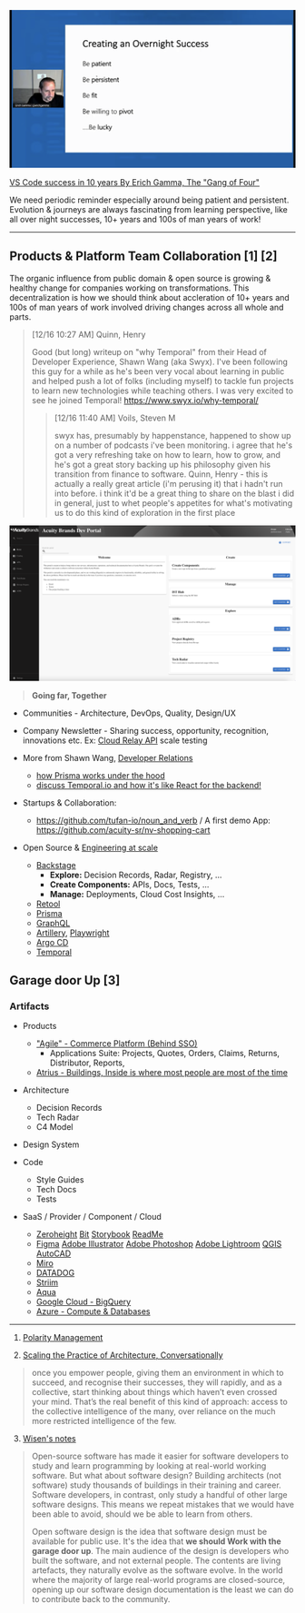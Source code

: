 [![Overnight Success… 10 years](https://github.com/ankumar/architecture/blob/main/images/VS%20Code%20an%20Overnight%20Success.png)](https://www.youtube.com/watch?v=hilznKQij7A&list=PLj6YeMhvp2S6uB23beQaffszlavLq3lNq)

[VS Code success in 10 years By Erich Gamma, The "Gang of Four"](https://www.youtube.com/watch?v=hilznKQij7A&list=PLj6YeMhvp2S6uB23beQaffszlavLq3lNq)

We need periodic reminder especially around being patient and persistent. Evolution & journeys are always fascinating from learning perspective, like all over night successes, 10+ years and 100s of man years of work!

---

## Products & Platform Team Collaboration [1] [2]

The organic influence from public domain & open source is growing & healthy change for companies working on transformations. This decentralization is how we should think about accleration of 10+ years and 100s of man years of work involved driving changes across all whole and parts.

> [12/16 10:27 AM] Quinn, Henry
>
> Good (but long) writeup on "why Temporal" from their Head of Developer Experience, Shawn Wang (aka Swyx).
> I've been following this guy for a while as he's been very vocal about learning in public and helped push a lot of folks (including myself) to tackle fun projects to learn new technologies while teaching others. I was very excited to see he joined Temporal! https://www.swyx.io/why-temporal/
>
>> [12/16 11:40 AM] Voils, Steven M
>> 
>> swyx has, presumably by happenstance, happened to show up on a number of podcasts i've been monitoring.  i agree that he's got a very refreshing take on how to learn, how to grow, and he's got a great story backing up his philosophy given his transition from finance to software. Quinn, Henry - this is actually a really great article (i'm perusing it) that i hadn't run into before.  i think it'd be a great thing to share on the blast i did in general, just to whet people's appetites for what's motivating us to do this kind of exploration in the first place


[![Backstage Community](https://github.com/ankumar/architecture/blob/main/images/Acuity%20Brands%20Dev%20Portal.png)](https://backstage.io/demos)

> **Going far, Together** 

- Communities - Architecture, DevOps, Quality, Design/UX
- Company Newsletter - Sharing success, opportunity, recognition, innovations etc. Ex: [Cloud Relay API](https://github.com/DistechControls/CloudRelay) scale testing 

- More from Shawn Wang, [Developer Relations](https://www.swyx.io/measuring-devrel/) 
  - [how Prisma works under the hood](https://twitter.com/nikolasburk/status/1476844880219488257)
  - [discuss Temporal.io and how it's like React for the backend!](https://www.youtube.com/watch?v=-mxqCOJA-xI)  

- Startups & Collaboration:
     - https://github.com/tufan-io/noun_and_verb / A first demo App: https://github.com/acuity-sr/nv-shopping-cart

- Open Source & [Engineering at scale](https://www.youtube.com/watch?v=60KJz1BVTyU&t=168s)  
   - [Backstage](https://github.com/backstage/backstage) 
     - **Explore:** Decision Records, Radar, Registry, ...
     - **Create Components:** APIs, Docs, Tests, ...
     - **Manage:** Deployments, Cloud Cost Insights, ...
   - [Retool](https://retool.com/)
   - [Prisma](https://github.com/prisma) 
   - [GraphQL](https://graphql.org/) 
   - [Artillery](https://github.com/artilleryio), [Playwright](https://github.com/microsoft/playwright)
   - [Argo CD](https://github.com/argoproj/argo-cd/)
   - [Temporal](https://github.com/temporalio/temporal)

## Garage door Up [3]

### Artifacts

- Products
  - ["Agile" - Commerce Platform (Behind SSO)](https://agile.acuitybrandslighting.net/) 
    - Applications Suite: Projects, Quotes, Orders, Claims, Returns, Distributor, Reports, 
  - [Atrius - Buildings, Inside is where most people are most of the time](https://atrius.com/) 

- Architecture 
  - Decision Records
  - Tech Radar
  - C4 Model

- Design System 

- Code
  - Style Guides  
  - Tech Docs
  - Tests

- SaaS / Provider / Component / Cloud 
  - [Zeroheight](https://zeroheight.com/) [Bit](https://bit.dev/) [Storybook](https://storybook.js.org/) [ReadMe](https://readme.com/) 
  - [Figma](https://www.figma.com/) [Adobe Illustrator](https://creativecloud.adobe.com/) [Adobe Photoshop](https://creativecloud.adobe.com/) [Adobe Lightroom](https://creativecloud.adobe.com/) [QGIS](https://www.qgis.org/en/site/) [AutoCAD](https://web.autocad.com/login)
  - [Miro](https://miro.com/)
  - [DATADOG](https://www.datadoghq.com/)
  - [Striim](https://www.striim.com/)
  - [Aqua](https://www.aquasec.com/)
  - [Google Cloud - BigQuery](https://cloud.google.com/)
  - [Azure - Compute & Databases](https://azure.microsoft.com/)
   
 ---
  
1. [Polarity Management](https://www.youtube.com/watch?v=yyuFr4gTzjU)

2. [Scaling the Practice of Architecture, Conversationally](https://martinfowler.com/articles/scaling-architecture-conversationally.html#HowThisTypicallyWorksInPractice)

> once you empower people, giving them an environment in which to succeed, and recognise their successes, they will rapidly, and as a collective, start thinking about things which haven’t even crossed your mind. That’s the real benefit of this kind of approach: access to the collective intelligence of the many, over reliance on the much more restricted intelligence of the few.

3. [Wisen's notes](https://notes.ceilfors.com/%C2%A7What's_top_of_mind.html)

> Open-source software has made it easier for software developers to study and learn programming by looking at real-world working software. But what about software design? Building architects (not software) study thousands of buildings in their training and career. Software developers, in contrast, only study a handful of other large software designs. This means we repeat mistakes that we would have been able to avoid, should we be able to learn from others.
>
> Open software design is the idea that software design must be available for public use. It's the idea that **we should Work with the garage door up**. The main audience of the design is developers who built the software, and not external people. The contents are living artefacts, they naturally evolve as the software evolve. In the world where the majority of large real-world programs are closed-source, opening up our software design documentation is the least we can do to contribute back to the community.

   
 


